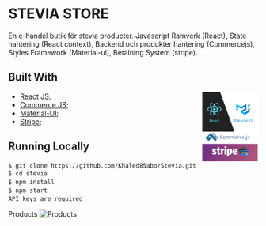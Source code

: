 # STEVIA STORE

En e-handel butik för stevia producter.
Javascript Ramverk (React),
State hantering (React context),
Backend och produkter hantering (Commercejs),
Styles Framework (Material-ui),
Betalning System (stripe).

## Built With

<img align="right" src="./src/assets/stack.png" alt="Stack" height="140px">

- [React JS](https://reactjs.org/);
- [Commerce JS](https://commercejs.com/);
- [Material-UI](https://material-ui.com/);
- [Stripe](https://stripe.com/en-se);

## Running Locally

```bash
$ git clone https://github.com/Khaled85abo/Stevia.git
$ cd stevia
$ npm install
$ npm start
API keys are required
```

Products
![Products](./src/assets/)
